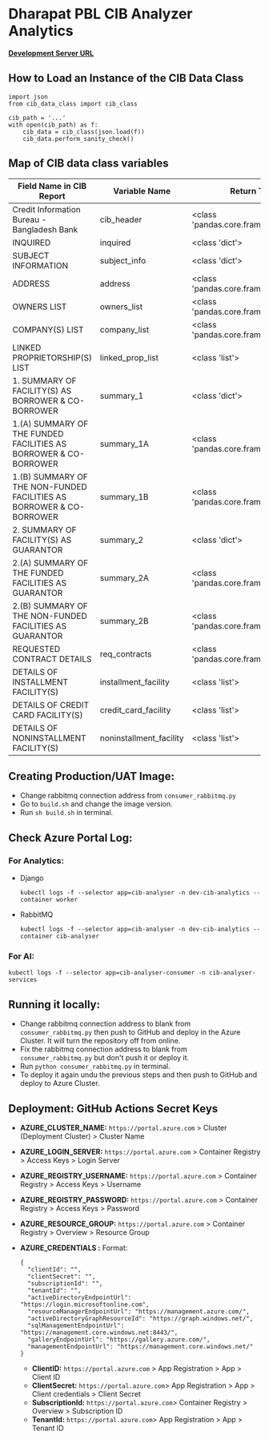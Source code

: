 # Dharapat PBL CIB Analyzer Analytics

**[Development Server URL](https://dharapat-cib-prime-bank.web.app/login)**

## How to Load an Instance of the CIB Data Class

```
import json
from cib_data_class import cib_class

cib_path = '...'
with open(cib_path) as f:
	cib_data = cib_class(json.load(f))
	cib_data.perform_sanity_check()
```

## Map of CIB data class variables

| Field Name in CIB Report                                             | Variable Name           | Return Type                           |
| -------------------------------------------------------------------- | ----------------------- | ------------------------------------- |
| Credit Information Bureau - Bangladesh Bank                          | cib_header              | <class 'pandas.core.frame.DataFrame'> |
| INQUIRED                                                             | inquired                | <class 'dict'>                        |
| SUBJECT INFORMATION                                                  | subject_info            | <class 'dict'>                        |
| ADDRESS                                                              | address                 | <class 'pandas.core.frame.DataFrame'> |
| OWNERS LIST                                                          | owners_list             | <class 'pandas.core.frame.DataFrame'> |
| COMPANY(S) LIST                                                      | company_list            | <class 'pandas.core.frame.DataFrame'> |
| LINKED PROPRIETORSHIP(S) LIST                                        | linked_prop_list        | <class 'list'>                        |
| 1. SUMMARY OF FACILITY(S) AS BORROWER & CO-BORROWER                  | summary_1               | <class 'dict'>                        |
| 1.(A) SUMMARY OF THE FUNDED FACILITIES AS BORROWER & CO-BORROWER     | summary_1A              | <class 'pandas.core.frame.DataFrame'> |
| 1.(B) SUMMARY OF THE NON-FUNDED FACILITIES AS BORROWER & CO-BORROWER | summary_1B              | <class 'pandas.core.frame.DataFrame'> |
| 2. SUMMARY OF FACILITY(S) AS GUARANTOR                               | summary_2               | <class 'dict'>                        |
| 2.(A) SUMMARY OF THE FUNDED FACILITIES AS GUARANTOR                  | summary_2A              | <class 'pandas.core.frame.DataFrame'> |
| 2.(B) SUMMARY OF THE NON-FUNDED FACILITIES AS GUARANTOR              | summary_2B              | <class 'pandas.core.frame.DataFrame'> |
| REQUESTED CONTRACT DETAILS                                           | req_contracts           | <class 'pandas.core.frame.DataFrame'> |
| DETAILS OF INSTALLMENT FACILITY(S)                                   | installment_facility    | <class 'list'>                        |
| DETAILS OF CREDIT CARD FACILITY(S)                                   | credit_card_facility    | <class 'list'>                        |
| DETAILS OF NONINSTALLMENT FACILITY(S)                                | noninstallment_facility | <class 'list'>                        |

## Creating Production/UAT Image:

* Change rabbitmq connection address from `consumer_rabbitmq.py`
* Go to `build.sh` and change the image version.
* Run `sh build.sh` in terminal.

## Check Azure Portal Log:

### **For Analytics:**

* Django
  ```
  kubectl logs -f --selector app=cib-analyser -n dev-cib-analytics --container worker

  ```
* RabbitMQ
  ```
  kubectl logs -f --selector app=cib-analyser -n dev-cib-analytics --container cib-analyser
  ```

### **For AI:**

```
kubectl logs -f --selector app=cib-analyser-consumer -n cib-analyser-services
```

## Running it locally:

* Change rabbitmq connection address to blank from `consumer_rabbitmq.py` then push to GitHub and deploy in the Azure Cluster. It will turn the repository off from online.
* Fix the rabbitmq connection address to blank from `consumer_rabbitmq.py` but don't push it or deploy it.
* Run `python consumer_rabbitmq.py` in terminal.
* To deploy it again undu the previous steps and then push to GitHub and deploy to Azure Cluster.

## Deployment: GitHub Actions Secret Keys

* **AZURE_CLUSTER_NAME:** `https://portal.azure.com` > Cluster (Deployment Cluster) > Cluster Name
* **AZURE_LOGIN_SERVER:** `https://portal.azure.com` > Container Registry > Access Keys > Login Server
* **AZURE_REGISTRY_USERNAME:** `https://portal.azure.com` > Container Registry > Access Keys > Username
* **AZURE_REGISTRY_PASSWORD:** `https://portal.azure.com` > Container Registry > Access Keys > Password
* **AZURE_RESOURCE_GROUP:** `https://portal.azure.com` > Container Registry > Overview > Resource Group
* **AZURE_CREDENTIALS :**
  Format:

  ```{
  {
  	"clientId": "",
  	"clientSecret": "",
  	"subscriptionId": "",
  	"tenantId": "",
  	"activeDirectoryEndpointUrl": "https://login.microsoftonline.com",
  	"resourceManagerEndpointUrl": "https://management.azure.com/",
  	"activeDirectoryGraphResourceId": "https://graph.windows.net/",
  	"sqlManagementEndpointUrl": "https://management.core.windows.net:8443/",
  	"galleryEndpointUrl": "https://gallery.azure.com/",
  	"managementEndpointUrl": "https://management.core.windows.net/"
  }
  ```
  * **ClientID:** `https://portal.azure.com` > App Registration > App > Client ID
  * **ClientSecret:** `https://portal.azure.com`> App Registration > App > Client credentials > Client Secret
  * **SubscriptionId:** `https://portal.azure.com`> Container Registry > Overview > Subscription ID
  * **TenantId:** `https://portal.azure.com`> App Registration > App > Tenant ID
